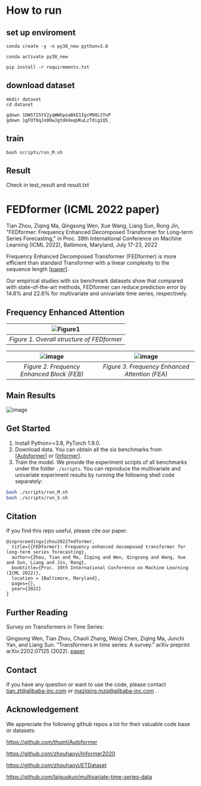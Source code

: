 # How to run
## set up enviroment
```
conda create -y -n py38_new python=3.8
```
```
conda activate py38_new
```
```
pip install -r requirements.txt
```

## download dataset
```
mkdir dataset
cd dataset
```
```
gdown 1OW5TI5YV2yqWWhpoaBkE1IgcM9OLSTnP
gdown 1gFOf8qJo0OwJgtdkXeqUKuLzTdig1QS_
```

## train
```
bash scripts/run_M.sh
```

## Result
Check in test_result and result.txt

# FEDformer (ICML 2022 paper)

Tian Zhou, Ziqing Ma, Qingsong Wen, Xue Wang, Liang Sun, Rong Jin, "FEDformer: Frequency Enhanced Decomposed Transformer for Long-term Series Forecasting," in Proc. 39th International Conference on Machine Learning (ICML 2022), Baltimore, Maryland, July 17-23, 2022

Frequency Enhanced Decomposed
Transformer (FEDformer) is more efficient than
standard Transformer with a linear complexity
to the sequence length [[paper](https://arxiv.org/abs/2201.12740)]. 

Our empirical studies
with six benchmark datasets show that compared
with state-of-the-art methods, FEDformer can
reduce prediction error by 14.8% and 22.6%
for multivariate and univariate time series,
respectively.

## Frequency Enhanced Attention
|![Figure1](https://user-images.githubusercontent.com/44238026/171341166-5df0e915-d876-481b-9fbe-afdb2dc47507.png)|
|:--:| 
| *Figure 1. Overall structure of FEDformer* |

|![image](https://user-images.githubusercontent.com/44238026/171343471-7dd079f3-8e0e-442b-acc1-d406d4a3d86a.png) | ![image](https://user-images.githubusercontent.com/44238026/171343510-a203a1a1-db78-4084-8c36-62aa0c6c7ffe.png)
|:--:|:--:|
| *Figure 2. Frequency Enhanced Block (FEB)* | *Figure 3. Frequency Enhanced Attention (FEA)* |


## Main Results
![image](https://user-images.githubusercontent.com/44238026/171345192-e7440898-4019-4051-86e0-681d1a28d630.png)


## Get Started

1. Install Python>=3.8, PyTorch 1.9.0.
2. Download data. You can obtain all the six benchmarks from [[Autoformer](https://github.com/thuml/Autoformer)] or [[Informer](https://github.com/zhouhaoyi/Informer2020)].
3. Train the model. We provide the experiment scripts of all benchmarks under the folder `./scripts`. You can reproduce the multivariate and univariate experiment results by running the following shell code separately:

```bash
bash ./scripts/run_M.sh
bash ./scripts/run_S.sh
```


## Citation

If you find this repo useful, please cite our paper. 

```
@inproceedings{zhou2022fedformer,
  title={{FEDformer}: Frequency enhanced decomposed transformer for long-term series forecasting},
  author={Zhou, Tian and Ma, Ziqing and Wen, Qingsong and Wang, Xue and Sun, Liang and Jin, Rong},
  booktitle={Proc. 39th International Conference on Machine Learning (ICML 2022)},
  location = {Baltimore, Maryland},
  pages={},
  year={2022}
}
```

## Further Reading
Survey on Transformers in Time Series:

Qingsong Wen, Tian Zhou, Chaoli Zhang, Weiqi Chen, Ziqing Ma, Junchi Yan, and Liang Sun. "Transformers in time series: A survey." arXiv preprint arXiv:2202.07125 (2022). [paper](https://arxiv.org/abs/2202.07125)


## Contact

If you have any question or want to use the code, please contact tian.zt@alibaba-inc.com or maziqing.mzq@alibaba-inc.com .

## Acknowledgement

We appreciate the following github repos a lot for their valuable code base or datasets:

https://github.com/thuml/Autoformer

https://github.com/zhouhaoyi/Informer2020

https://github.com/zhouhaoyi/ETDataset

https://github.com/laiguokun/multivariate-time-series-data


